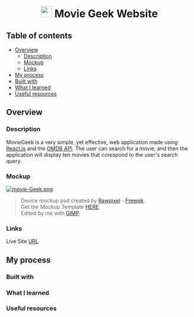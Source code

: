 <div align="center">
   <h1> <img src="https://i.postimg.cc/pdzLbwL7/g27498.png" height="30px"></img> Movie Geek Website  </h1>
</div>

  ## Table of contents

- [Overview](#overview)
  - [Description](#description)
  - [Mockup](#mockup)
  - [Links](#links)
 - [My process](#my-process)
  - [Built with](#built-with)
  - [What I learned](#what-i-learned)
  - [Useful resources](#useful-resources)

## Overview

### Description

MovieGeek is a very simple, yet effective, web application made using [React.js](https://reactjs.org/) and the [OMDB API](https://www.omdbapi.com/).
The user can search for a movie, and then the application will display ten movies that corespond to the user's search query.

### Mockup
[![movie-Geek.png](https://i.postimg.cc/yxnL6hKR/movie-Geek.png)](https://postimg.cc/5QYBnC69)
> Device mockup psd created by [Rawpixel](http://rawpixel.com/) - [Freepik](http://www.freepik.com/).
<br/> Get the Mockup Template [HERE](https://www.freepik.com/free-psd/digital-devices-screen-editable_16303836.htm).
<br/> Edited by me with [GIMP](https://www.gimp.org/).

### Links
Live Site [URL](https://moviegeek.vercel.app/)

## My process

### Built with


### What I learned


### Useful resources
